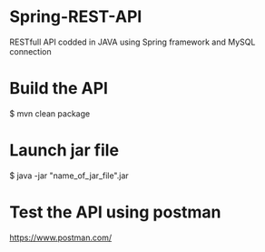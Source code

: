 # Spring-REST-API

RESTfull API codded in JAVA using Spring framework and MySQL connection

# Build the API

$ mvn clean package

# Launch jar file

$ java -jar "name_of_jar_file".jar

# Test the API using postman

https://www.postman.com/
